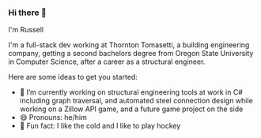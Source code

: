 ### Hi there 👋

I'm Russell

I'm a full-stack dev working at Thornton Tomasetti, a building engineering company, getting a second bachelors degree from Oregon State University in Computer Science, after a career as a structural engineer. 

Here are some ideas to get you started:

- 🔭 I’m currently working on structural engineering tools at work in C# including graph traversal, and automated steel connection design while working on a Zillow API game, and a future game project on the side
- 😄 Pronouns: he/him
- 🏒 Fun fact: I like the cold and I like to play hockey 
